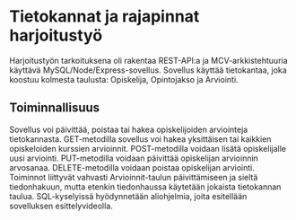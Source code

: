 # Tietokannat ja rajapinnat harjoitustyö

Harjoitustyön tarkoituksena oli rakentaa REST-API:a ja MCV-arkkistehtuuria käyttävä MySQL/Node/Express-sovellus. Sovellus käyttää tietokantaa, joka koostuu kolmesta taulusta: Opiskelija, Opintojakso ja Arviointi.

## Toiminnallisuus

Sovellus voi päivittää, poistaa tai hakea opiskelijoiden arviointeja tietokannasta. GET-metodilla sovellus voi hakea yksittäisen tai kaikkien opiskeloiden kurssien arvioinnit. POST-metodilla voidaan lisätä opiskelijalle uusi arviointi. PUT-metodilla voidaan päivittää opiskelijan arvioinnin arvosanaa. DELETE-metodilla voidaan poistaa opiskelijan arviointi. Toiminnot liittyvät vahvasti Arvioinnit-taulun päivittämiseen ja sieltä tiedonhakuun, mutta etenkin tiedonhaussa käytetään jokaista tietokannan taulua. SQL-kyselyissä hyödynnetään aliohjelmia, joita esitellään sovelluksen esittelyvideolla.